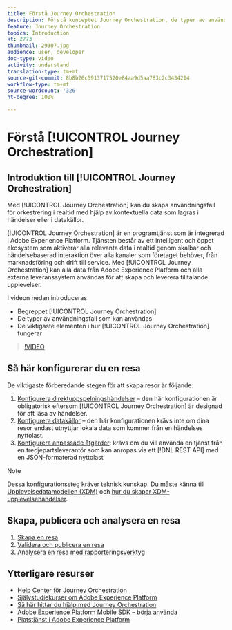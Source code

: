 ```yaml
---
title: Förstå Journey Orchestration
description: Förstå konceptet Journey Orchestration, de typer av användningsfall som den möjliggör och de viktigaste elementen i hur Journey Orchestration fungerar.
feature: Journey Orchestration
topics: Introduction
kt: 2773
thumbnail: 29307.jpg
audience: user, developer
doc-type: video
activity: understand
translation-type: tm+mt
source-git-commit: 8b8b26c5913717520e84aa9d5aa783c2c3434214
workflow-type: tm+mt
source-wordcount: '326'
ht-degree: 100%

---
```



# Förstå [!UICONTROL Journey Orchestration]

## Introduktion till [!UICONTROL Journey Orchestration]

Med [!UICONTROL Journey Orchestration] kan du skapa användningsfall för orkestrering i realtid med hjälp av kontextuella data som lagras i händelser eller i datakällor.

[!UICONTROL Journey Orchestration] är en programtjänst som är integrerad i Adobe Experience Platform. Tjänsten består av ett intelligent och öppet ekosystem som aktiverar alla relevanta data i realtid genom skalbar och händelsebaserad interaktion över alla kanaler som företaget behöver, från marknadsföring och drift till service. Med [!UICONTROL Journey Orchestration] kan alla data från Adobe Experience Platform och alla externa leveranssystem användas för att skapa och leverera tilltalande upplevelser.

I videon nedan introduceras

* Begreppet [!UICONTROL Journey Orchestration]
* De typer av användningsfall som kan användas
* De viktigaste elementen i hur [!UICONTROL Journey Orchestration] fungerar

>[!VIDEO](https://video.tv.adobe.com/v/29307?quality=12)

## Så här konfigurerar du en resa

De viktigaste förberedande stegen för att skapa resor är följande:

1. [Konfigurera direktuppspelningshändelser](/help/configuring-journey-orchestration/configure-streaming-events.md) – den här konfigurationen är obligatorisk eftersom [!UICONTROL Journey Orchestration] är designad för att läsa av händelser.
1. [Konfigurera datakällor](/help/configuring-journey-orchestration/configure-data-sources.md) – den här konfigurationen krävs inte om dina resor endast utnyttjar lokala data som kommer från en händelses nyttolast.
1. [Konfigurera anpassade åtgärder](/help/configuring-journey-orchestration/configure-actions.md): krävs om du vill använda en tjänst från en tredjepartsleverantör som kan anropas via ett [!DNL REST API] med en JSON-formaterad nyttolast

>[!NOTE]
>
>Dessa konfigurationssteg kräver teknisk kunskap. Du måste känna till [Upplevelsedatamodellen (XDM)](https://docs.adobe.com/content/help/en/platform-learn/tutorials/schemas/understanding-the-xdm-system-and-experience-data-model.html) och [hur du skapar XDM-upplevelsehändelser](https://docs.adobe.com/content/help/en/platform-learn/tutorials/schemas/create-your-first-schema-with-out-of-the-box-components.html).

## Skapa, publicera och analysera en resa

1. [Skapa en resa](/help/building-a-journey/creating-a-journey.md)
1. [Validera och publicera en resa](/help/validate-and-publish-a-journey.md)
1. [Analysera en resa med rapporteringsverktyg](/help/analyze-a-journey-via-reporting-tools.md)

## Ytterligare resurser

* [Help Center för Journey Orchestration](https://docs.adobe.com/content/help/sv-SE/journeys/using/journey-orchestration-home.html)
* [Självstudiekurser om Adobe Experience Platform](https://docs.adobe.com/content/help/en/platform-learn/tutorials/overview.html)
* [Så här hittar du hjälp med Journey Orchestration](/help/understanding-journey-orchestration.md)
* [Adobe Experience Platform Mobile SDK – börja använda](https://docs.adobe.com/content/help/en/core-services-learn/tutorials/launch-mobile/understanding-the-mobile-sdks.html)
* [Platstjänst i Adobe Experience Platform](https://docs.adobe.com/content/help/sv-SE/places/using/home.html)
